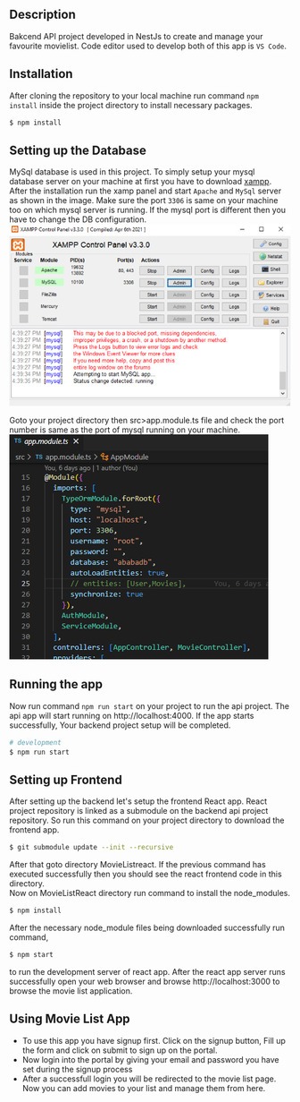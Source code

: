 

## Description

Bakcend API project developed in NestJs to create and manage your favourite movielist. Code editor used to develop both of this app is ```VS Code```.

## Installation

After cloning the repository to your local machine run command ```npm install``` inside the project directory to install necessary packages.
```bash
$ npm install
```
## Setting up the Database
MySql database is used in this project. To simply setup your mysql database server on your machine at first you have to download [xampp](https://www.apachefriends.org/download.html).
After the installation run the xamp panel and start ```Apache``` and ```MySql``` server as shown in the image. Make sure the port ```3306``` is same on your machine 
too on which mysql server is running. If the mysql port is different then you have to change the DB configuration.
![xampp](/xamp.png)

Goto your project directory then src>app.module.ts file and check the port number is same as the port of mysql running on your machine. ![config](/config.png) 

## Running the app
Now run command ```npm run start``` on your project to run the api project. The api app will start running on http://localhost:4000.
If the app starts successfully, Your backend project setup will be completed.

```bash
# development
$ npm run start
```
## Setting up Frontend
After setting up the backend let's setup the frontend React app.
React project repository is linked as a submodule on the backend api project repository.
So run this command on your project directory to download the frontend app.
```bash
$ git submodule update --init --recursive
```
After that goto directory MovieListreact. If the previous command has executed successfully then you should see the react frontend code in this directory.<br/>
Now on MovieListReact directory run command to install the node_modules.
```bash
$ npm install
```
 After the necessary node_module files being downloaded successfully run command,
```bash
$ npm start
```
to run the development server of react app.
After the react app server runs successfully open your web browser and browse http://localhost:3000 to browse the movie list application.

## Using Movie List App
* To use this app you have signup first. Click on the signup button, Fill up the form and click on submit to sign up on the portal.
* Now login into the portal by giving your email and password you have set during the signup process
* After a successfull login you will be redirected to the movie list page. Now you can add movies to your list and manage them from here.

